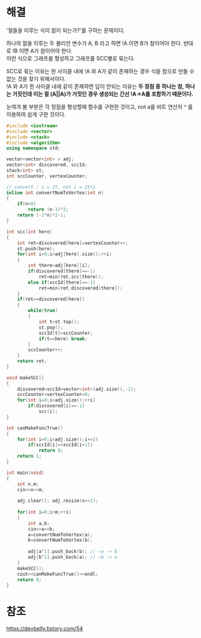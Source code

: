 # 해결 
'절들을 이루는 식이 참이 되는가?'를 구하는 문제이다. 

하나의 절을 이루는 두 불리언 변수가 A, B 라고 하면 !A 이면 B가 참이어야 한다. 반대로 !B 이면 A가 참이어야 한다.  
이런 식으로 그래프를 형성하고 그래프를 SCC별로 묶는다.  

SCC로 묶는 이유는 한 사이클 내에 !A 와 A가 같이 존재하는 경우 식을 참으로 만들 수 없는 것을 찾기 위해서이다.  
!A 와 A가 한 사이클 내에 같이 존재하면 답이 안되는 이유는 **두 정점 중 하나는 참, 하나는 거짓인데 이는 절 (A||A)가 거짓인 경우 생성되는 간선 !A->A를 포함하기 때문이다.**

눈여겨 볼 부분은 각 정점을 형성할때 함수를 구현한 것이고, not a를 비트 연산자 ^ 를 이용하여 쉽게 구한 것이다.
```c++
#include <iostream>
#include <vector>
#include <stack>
#include <algorithm>
using namespace std;

vector<vector<int> > adj;
vector<int> discovered, sccId;
stack<int> st;
int sccCounter, vertexCounter;

// convert : i = 2t, not i = 2t+1
inline int convertNumToVertex(int n)
{
    if(n>0)
        return (n-1)*2;
    return (-1*n)*2-1;
}

int scc(int here)
{
    int ret=discovered[here]=vertexCounter++;
    st.push(here);
    for(int i=0;i<adj[here].size();++i)
    {
        int there=adj[here][i];
        if(discovered[there]==-1)
            ret=min(ret,scc(there));
        else if(sccId[there]==-1)
            ret=min(ret,discovered[there]);
    }
    if(ret==discovered[here])
    {
        while(true)
        {
            int t=st.top();
            st.pop();
            sccId[t]=sccCounter;
            if(t==here) break;
        }
        sccCounter++;
    }
    return ret;
}

void makeSCC()
{
    discovered=sccId=vector<int>(adj.size(),-1);
    sccCounter=vertexCounter=0;
    for(int i=0;i<adj.size();++i)
        if(discovered[i]==-1)
            scc(i);
}

int canMakeFuncTrue()
{
    for(int i=0;i<adj.size();i+=2)
        if(sccId[i]==sccId[i+1])
            return 0;
    return 1;
}

int main(void)
{
    int n,m;
    cin>>n>>m;
    
    adj.clear(); adj.resize(n<<1);
    
    for(int i=0;i<m;++i)
    {
        int a,b;
        cin>>a>>b;
        a=convertNumToVertex(a);
        b=convertNumToVertex(b);
        
        adj[a^1].push_back(b); // ~a -> b
        adj[b^1].push_back(a); // ~b -> a
    }
    makeSCC();
    cout<<canMakeFuncTrue()<<endl;
    return 0;
}
```
# 참조 
https://devbelly.tistory.com/54
